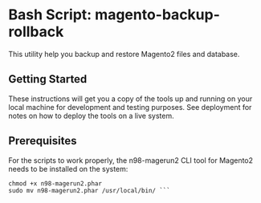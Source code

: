 # Bash Script: magento-backup-rollback
This utility help you backup and restore Magento2 files and database.

## Getting Started
These instructions will get you a copy of the tools up and running on your local machine for development and testing purposes. 
See deployment for notes on how to deploy the tools on a live system.

## Prerequisites
For the scripts to work properly, the n98-magerun2 CLI tool for Magento2 needs to be installed on the system:
 
``` wget https://files.magerun.net/n98-magerun2.phar
chmod +x n98-magerun2.phar
sudo mv n98-magerun2.phar /usr/local/bin/ ```




